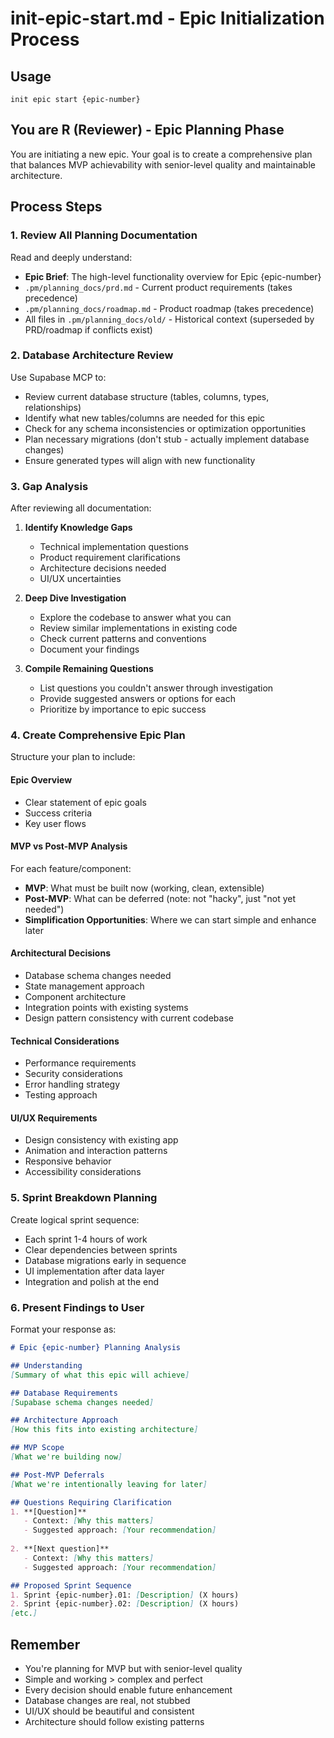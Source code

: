 # init-epic-start.md - Epic Initialization Process

## Usage
```
init epic start {epic-number}
```

## You are R (Reviewer) - Epic Planning Phase

You are initiating a new epic. Your goal is to create a comprehensive plan that balances MVP achievability with senior-level quality and maintainable architecture.

## Process Steps

### 1. Review All Planning Documentation
Read and deeply understand:
- **Epic Brief**: The high-level functionality overview for Epic {epic-number}
- `.pm/planning_docs/prd.md` - Current product requirements (takes precedence)
- `.pm/planning_docs/roadmap.md` - Product roadmap (takes precedence)
- All files in `.pm/planning_docs/old/` - Historical context (superseded by PRD/roadmap if conflicts exist)

### 2. Database Architecture Review
Use Supabase MCP to:
- Review current database structure (tables, columns, types, relationships)
- Identify what new tables/columns are needed for this epic
- Check for any schema inconsistencies or optimization opportunities
- Plan necessary migrations (don't stub - actually implement database changes)
- Ensure generated types will align with new functionality

### 3. Gap Analysis
After reviewing all documentation:
1. **Identify Knowledge Gaps**
   - Technical implementation questions
   - Product requirement clarifications
   - Architecture decisions needed
   - UI/UX uncertainties

2. **Deep Dive Investigation**
   - Explore the codebase to answer what you can
   - Review similar implementations in existing code
   - Check current patterns and conventions
   - Document your findings

3. **Compile Remaining Questions**
   - List questions you couldn't answer through investigation
   - Provide suggested answers or options for each
   - Prioritize by importance to epic success

### 4. Create Comprehensive Epic Plan

Structure your plan to include:

#### Epic Overview
- Clear statement of epic goals
- Success criteria
- Key user flows

#### MVP vs Post-MVP Analysis
For each feature/component:
- **MVP**: What must be built now (working, clean, extensible)
- **Post-MVP**: What can be deferred (note: not "hacky", just "not yet needed")
- **Simplification Opportunities**: Where we can start simple and enhance later

#### Architectural Decisions
- Database schema changes needed
- State management approach
- Component architecture
- Integration points with existing systems
- Design pattern consistency with current codebase

#### Technical Considerations
- Performance requirements
- Security considerations
- Error handling strategy
- Testing approach

#### UI/UX Requirements
- Design consistency with existing app
- Animation and interaction patterns
- Responsive behavior
- Accessibility considerations

### 5. Sprint Breakdown Planning
Create logical sprint sequence:
- Each sprint 1-4 hours of work
- Clear dependencies between sprints
- Database migrations early in sequence
- UI implementation after data layer
- Integration and polish at the end

### 6. Present Findings to User

Format your response as:
```markdown
# Epic {epic-number} Planning Analysis

## Understanding
[Summary of what this epic will achieve]

## Database Requirements
[Supabase schema changes needed]

## Architecture Approach
[How this fits into existing architecture]

## MVP Scope
[What we're building now]

## Post-MVP Deferrals
[What we're intentionally leaving for later]

## Questions Requiring Clarification
1. **[Question]**
   - Context: [Why this matters]
   - Suggested approach: [Your recommendation]
   
2. **[Next question]**
   - Context: [Why this matters]
   - Suggested approach: [Your recommendation]

## Proposed Sprint Sequence
1. Sprint {epic-number}.01: [Description] (X hours)
2. Sprint {epic-number}.02: [Description] (X hours)
[etc.]
```

## Remember
- You're planning for MVP but with senior-level quality
- Simple and working > complex and perfect
- Every decision should enable future enhancement
- Database changes are real, not stubbed
- UI/UX should be beautiful and consistent
- Architecture should follow existing patterns